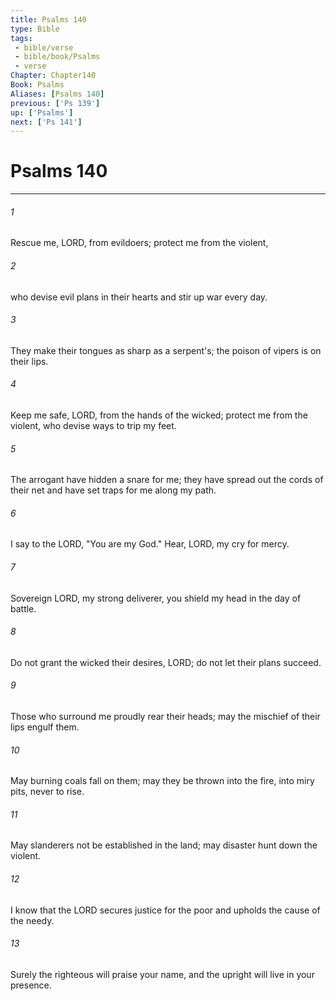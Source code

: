 ```yaml
---
title: Psalms 140
type: Bible
tags:
 - bible/verse
 - bible/book/Psalms
 - verse
Chapter: Chapter140
Book: Psalms
Aliases: [Psalms 140]
previous: ['Ps 139']
up: ['Psalms']
next: ['Ps 141']
---
```

# Psalms 140

***


###### 1 
Rescue me, LORD, from evildoers; protect me from the violent, 

###### 2 
who devise evil plans in their hearts and stir up war every day. 

###### 3 
They make their tongues as sharp as a serpent's; the poison of vipers is on their lips. 

###### 4 
Keep me safe, LORD, from the hands of the wicked; protect me from the violent, who devise ways to trip my feet. 

###### 5 
The arrogant have hidden a snare for me; they have spread out the cords of their net and have set traps for me along my path. 

###### 6 
I say to the LORD, "You are my God." Hear, LORD, my cry for mercy. 

###### 7 
Sovereign LORD, my strong deliverer, you shield my head in the day of battle. 

###### 8 
Do not grant the wicked their desires, LORD; do not let their plans succeed. 

###### 9 
Those who surround me proudly rear their heads; may the mischief of their lips engulf them. 

###### 10 
May burning coals fall on them; may they be thrown into the fire, into miry pits, never to rise. 

###### 11 
May slanderers not be established in the land; may disaster hunt down the violent. 

###### 12 
I know that the LORD secures justice for the poor and upholds the cause of the needy. 

###### 13 
Surely the righteous will praise your name, and the upright will live in your presence. 
